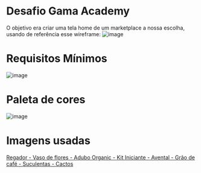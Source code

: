 # Desafio Gama Academy

O objetivo era criar uma tela home de um marketplace a nossa escolha, usando de referência esse wireframe: ![image](https://user-images.githubusercontent.com/93790694/170402845-625b5575-0eaf-4dae-8bb8-c477e5999252.png)

# Requisitos Mínimos
![image](https://user-images.githubusercontent.com/93790694/170403027-452fcdb2-c57c-4493-8698-1be01b2559b0.png)
 
# Paleta de cores

![image](https://user-images.githubusercontent.com/93790694/169576920-43b57cc0-feaf-4a5e-ab2a-902adc5b558a.png)


# Imagens usadas

<a href='https://br.freepik.com/fotos-vetores-gratis/rega'>Regador - </a>
<a href='https://br.freepik.com/fotos-vetores-gratis/vaso-de-flores'>Vaso de flores - </a>
<a href='https://br.freepik.com/fotos-vetores-gratis/vaso-de-planta'>Adubo Organic - </a>
<a href='https://br.freepik.com/fotos-vetores-gratis/mesa-de-cima'>Kit Iniciante - </a>
<a href='https://br.freepik.com/fotos-vetores-gratis/jardineiro'>Avental - </a>
<a href='https://br.freepik.com/fotos-vetores-gratis/grao-de-cafe'>Grão de café - </a>
<a href='https://br.freepik.com/fotos-vetores-gratis/jardinagem'>Suculentas - </a>
<a href='https://br.freepik.com/fotos-vetores-gratis/jardinagem'>Cactos</a>

